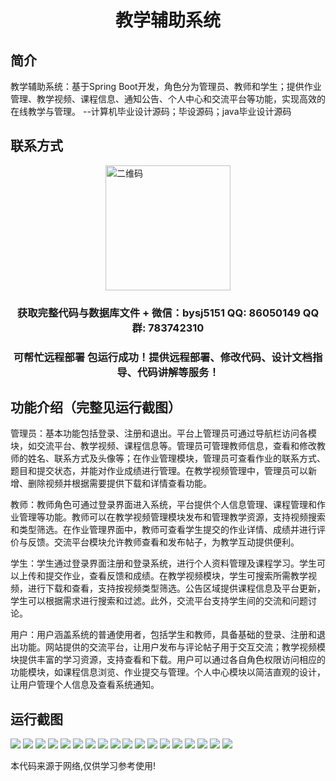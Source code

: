<p><h1 align="center">教学辅助系统</h1></p>

## 简介
教学辅助系统：基于Spring Boot开发，角色分为管理员、教师和学生；提供作业管理、教学视频、课程信息、通知公告、个人中心和交流平台等功能，实现高效的在线教学与管理。    --计算机毕业设计源码；毕设源码；java毕业设计源码


## 联系方式
<img src="https://bs-1329754181.cos.ap-shanghai.myqcloud.com/wx.jpg" alt="二维码" style="display: block; margin: 0 auto;" width="200px">
<p><h3 align="center">获取完整代码与数据库文件 + 微信：bysj5151 QQ: 86050149 QQ群: 783742310</h3></p>
<p><h3 align="center">可帮忙远程部署 包运行成功！提供远程部署、修改代码、设计文档指导、代码讲解等服务！</h3></p>

## 功能介绍（完整见运行截图）
管理员：基本功能包括登录、注册和退出。平台上管理员可通过导航栏访问各模块，如交流平台、教学视频、课程信息等。管理员可管理教师信息，查看和修改教师的姓名、联系方式及头像等；在作业管理模块，管理员可查看作业的联系方式、题目和提交状态，并能对作业成绩进行管理。在教学视频管理中，管理员可以新增、删除视频并根据需要提供下载和详情查看功能。

教师：教师角色可通过登录界面进入系统，平台提供个人信息管理、课程管理和作业管理等功能。教师可以在教学视频管理模块发布和管理教学资源，支持视频搜索和类型筛选。在作业管理界面中，教师可查看学生提交的作业详情、成绩并进行评价与反馈。交流平台模块允许教师查看和发布帖子，为教学互动提供便利。

学生：学生通过登录界面注册和登录系统，进行个人资料管理及课程学习。学生可以上传和提交作业，查看反馈和成绩。在教学视频模块，学生可搜索所需教学视频，进行下载和查看，支持按视频类型筛选。公告区域提供课程信息及平台更新，学生可以根据需求进行搜索和过滤。此外，交流平台支持学生间的交流和问题讨论。

用户：用户涵盖系统的普通使用者，包括学生和教师，具备基础的登录、注册和退出功能。网站提供的交流平台，让用户发布与评论帖子用于交互交流；教学视频模块提供丰富的学习资源，支持查看和下载。用户可以通过各自角色权限访问相应的功能模块，如课程信息浏览、作业提交与管理。个人中心模块以简洁直观的设计，让用户管理个人信息及查看系统通知。


## 运行截图
![](https://bs-1329754181.cos.ap-shanghai.myqcloud.com/spring/TeachingAssistantSystem/img/001.jpg)
![](https://bs-1329754181.cos.ap-shanghai.myqcloud.com/spring/TeachingAssistantSystem/img/002.jpg)
![](https://bs-1329754181.cos.ap-shanghai.myqcloud.com/spring/TeachingAssistantSystem/img/003.jpg)
![](https://bs-1329754181.cos.ap-shanghai.myqcloud.com/spring/TeachingAssistantSystem/img/004.jpg)
![](https://bs-1329754181.cos.ap-shanghai.myqcloud.com/spring/TeachingAssistantSystem/img/005.jpg)
![](https://bs-1329754181.cos.ap-shanghai.myqcloud.com/spring/TeachingAssistantSystem/img/006.jpg)
![](https://bs-1329754181.cos.ap-shanghai.myqcloud.com/spring/TeachingAssistantSystem/img/007.jpg)
![](https://bs-1329754181.cos.ap-shanghai.myqcloud.com/spring/TeachingAssistantSystem/img/008.jpg)
![](https://bs-1329754181.cos.ap-shanghai.myqcloud.com/spring/TeachingAssistantSystem/img/009.jpg)
![](https://bs-1329754181.cos.ap-shanghai.myqcloud.com/spring/TeachingAssistantSystem/img/010.jpg)
![](https://bs-1329754181.cos.ap-shanghai.myqcloud.com/spring/TeachingAssistantSystem/img/011.jpg)
![](https://bs-1329754181.cos.ap-shanghai.myqcloud.com/spring/TeachingAssistantSystem/img/012.jpg)
![](https://bs-1329754181.cos.ap-shanghai.myqcloud.com/spring/TeachingAssistantSystem/img/013.jpg)
![](https://bs-1329754181.cos.ap-shanghai.myqcloud.com/spring/TeachingAssistantSystem/img/014.jpg)
![](https://bs-1329754181.cos.ap-shanghai.myqcloud.com/spring/TeachingAssistantSystem/img/015.jpg)
![](https://bs-1329754181.cos.ap-shanghai.myqcloud.com/spring/TeachingAssistantSystem/img/016.jpg)
![](https://bs-1329754181.cos.ap-shanghai.myqcloud.com/spring/TeachingAssistantSystem/img/017.jpg)
![](https://bs-1329754181.cos.ap-shanghai.myqcloud.com/spring/TeachingAssistantSystem/img/018.jpg)

<p>本代码来源于网络,仅供学习参考使用!</p>
